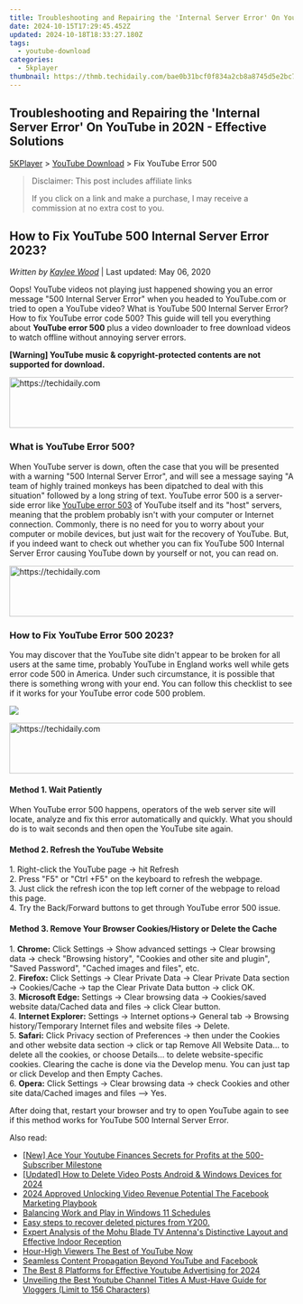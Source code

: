```yaml
---
title: Troubleshooting and Repairing the 'Internal Server Error' On YouTube in 202N - Effective Solutions
date: 2024-10-15T17:29:45.452Z
updated: 2024-10-18T18:33:27.180Z
tags:
  - youtube-download
categories:
  - 5kplayer
thumbnail: https://thmb.techidaily.com/bae0b31bcf0f834a2cb8a8745d5e2bc7c01fc184bad894f3a2d80e9f7aedc125.jpg
---
```


## Troubleshooting and Repairing the 'Internal Server Error' On YouTube in 202N - Effective Solutions

[5KPlayer](https://tools.techidaily.com/5kplayer/products/) \> [YouTube Download](https://tools.techidaily.com/5kplayer/youtube-download/) \> Fix YouTube Error 500

>  Disclaimer: This post includes affiliate links
>
>  If you click on a link and make a purchase, I may receive a commission at no extra cost to you.
>

## How to Fix YouTube 500 Internal Server Error 2023?

 _Written by [Kaylee Wood](https://www.quora.com/profile/Amanda-Hu-21)_ | Last updated: May 06, 2020 

Oops! YouTube videos not playing just happened showing you an error message "500 Internal Server Error" when you headed to YouTube.com or tried to open a YouTube video? What is YouTube 500 Internal Server Error? How to fix YouTube error code 500? This guide will tell you everything about **YouTube error 500** plus a video downloader to free download videos to watch offline without annoying server errors. 

**\[Warning\] YouTube music & copyright-protected contents are not supported for download.**

<!-- affiliate ads begin -->
<a href="https://appsumo.8odi.net/c/5597632/2111964/7443" target="_top" id="2111964">
  <img src="//a.impactradius-go.com/display-ad/7443-2111964" border="0" alt="https://techidaily.com" width="728" height="90"/>
</a>
<img height="0" width="0" src="https://appsumo.8odi.net/i/5597632/2111964/7443" style="position:absolute;visibility:hidden;" border="0" />
<!-- affiliate ads end -->

### What is YouTube Error 500?

When YouTube server is down, often the case that you will be presented with a warning "500 Internal Server Error", and will see a message saying "A team of highly trained monkeys has been dipatched to deal with this situation" followed by a long string of text. YouTube error 500 is a server-side error like [YouTube error 503](https://tools.techidaily.com/5kplayer/youtube-download/) of YouTube itself and its "host" servers, meaning that the problem probably isn't with your computer or Internet connection. Commonly, there is no need for you to worry about your computer or mobile devices, but just wait for the recovery of YouTube. But, if you indeed want to check out whether you can fix YouTube 500 Internal Server Error causing YouTube down by yourself or not, you can read on.

<!-- affiliate ads begin -->
<a href="https://appsumo.8odi.net/c/5597632/2082526/7443" target="_top" id="2082526">
  <img src="//a.impactradius-go.com/display-ad/7443-2082526" border="0" alt="https://techidaily.com" width="728" height="90"/>
</a>
<img height="0" width="0" src="https://appsumo.8odi.net/i/5597632/2082526/7443" style="position:absolute;visibility:hidden;" border="0" />
<!-- affiliate ads end -->

### How to Fix YouTube Error 500 2023?

You may discover that the YouTube site didn't appear to be broken for all users at the same time, probably YouTube in England works well while gets error code 500 in America. Under such circumstance, it is possible that there is something wrong with your end. You can follow this checklist to see if it works for your YouTube error code 500 problem.

![](https://www.5kplayer.com/youtube-download/img/youtube-error-500.jpg) 

<!-- affiliate ads begin -->
<a href="https://aligracehair.sjv.io/c/5597632/1880960/19272" target="_top" id="1880960">
  <img src="//a.impactradius-go.com/display-ad/19272-1880960" border="0" alt="https://techidaily.com" width="728" height="90"/>
</a>
<img height="0" width="0" src="https://aligracehair.sjv.io/i/5597632/1880960/19272" style="position:absolute;visibility:hidden;" border="0" />
<!-- affiliate ads end -->

#### **Method 1\. Wait Patiently**

When YouTube error 500 happens, operators of the web server site will locate, analyze and fix this error automatically and quickly. What you should do is to wait seconds and then open the YouTube site again.

#### **Method 2\. Refresh the YouTube Website**

1\. Right-click the YouTube page -> hit Refresh  
 2\. Press "F5" or "Ctrl +F5" on the keyboard to refresh the webpage.  
 3\. Just click the refresh icon the top left corner of the webpage to reload this page.  
 4\. Try the Back/Forward buttons to get through YouTube error 500 issue.

#### **Method 3\. Remove Your Browser Cookies/History or Delete the Cache**

1\. **Chrome:** Click Settings -> Show advanced settings -> Clear browsing data -> check "Browsing history", "Cookies and other site and plugin", "Saved Password", "Cached images and files", etc.  
 2\. **Firefox:** Click Settings -> Clear Private Data -> Clear Private Data section -> Cookies/Cache -> tap the Clear Private Data button -> click OK.  
 3\. **Microsoft Edge:** Settings -> Clear browsing data -> Cookies/saved website data/Cached data and files -> click Clear button.  
 4\. **Internet Explorer:** Settings -> Internet options-> General tab -> Browsing history/Temporary Internet files and website files -> Delete.  
 5\. **Safari:** Click Privacy section of Preferences -> then under the Cookies and other website data section -> click or tap Remove All Website Data… to delete all the cookies, or choose Details... to delete website-specific cookies. Clearing the cache is done via the Develop menu. You can just tap or click Develop and then Empty Caches.  
 6\. **Opera:** Click Settings -> Clear browsing data -> check Cookies and other site data/Cached images and files –> Yes.

After doing that, restart your browser and try to open YouTube again to see if this method works for YouTube 500 Internal Server Error.

<ins class="adsbygoogle"
     style="display:block"
     data-ad-format="autorelaxed"
     data-ad-client="ca-pub-7571918770474297"
     data-ad-slot="1223367746"></ins>

<ins class="adsbygoogle"
     style="display:block"
     data-ad-client="ca-pub-7571918770474297"
     data-ad-slot="8358498916"
     data-ad-format="auto"
     data-full-width-responsive="true"></ins>

<span class="atpl-alsoreadstyle">Also read:</span>
<div><ul>
<li><a href="https://youtube-video-recordings.techidaily.com/new-ace-your-youtube-finances-secrets-for-profits-at-the-500-subscriber-milestone/"><u>[New] Ace Your Youtube Finances Secrets for Profits at the 500-Subscriber Milestone</u></a></li>
<li><a href="https://facebook-clips.techidaily.com/updated-how-to-delete-video-posts-android-and-windows-devices-for-2024/"><u>[Updated] How to Delete Video Posts Android & Windows Devices for 2024</u></a></li>
<li><a href="https://facebook-videos.techidaily.com/2024-approved-unlocking-video-revenue-potential-the-facebook-marketing-playbook/"><u>2024 Approved Unlocking Video Revenue Potential The Facebook Marketing Playbook</u></a></li>
<li><a href="https://win11.techidaily.com/balancing-work-and-play-in-windows-11-schedules/"><u>Balancing Work and Play in Windows 11 Schedules</u></a></li>
<li><a href="https://phone-solutions.techidaily.com/easy-steps-to-recover-deleted-pictures-from-y200-by-fonelab-android-recover-pictures/"><u>Easy steps to recover deleted pictures from Y200.</u></a></li>
<li><a href="https://buynow-marvelous.techidaily.com/expert-analysis-of-the-mohu-blade-tv-antennas-distinctive-layout-and-effective-indoor-reception/"><u>Expert Analysis of the Mohu Blade TV Antenna's Distinctive Layout and Effective Indoor Reception</u></a></li>
<li><a href="https://youtube-video-recordings.techidaily.com/hour-high-viewers-the-best-of-youtube-now/"><u>Hour-High Viewers The Best of YouTube Now</u></a></li>
<li><a href="https://youtube-video-recordings.techidaily.com/seamless-content-propagation-beyond-youtube-and-facebook/"><u>Seamless Content Propagation Beyond YouTube and Facebook</u></a></li>
<li><a href="https://facebook-video-footage.techidaily.com/the-best-8-platforms-for-effective-youtube-advertising-for-2024/"><u>The Best 8 Platforms for Effective Youtube Advertising for 2024</u></a></li>
<li><a href="https://youtube-video-recordings.techidaily.com/unveiling-the-best-youtube-channel-titles-a-must-have-guide-for-vloggers-limit-to-156-characters/"><u>Unveiling the Best Youtube Channel Titles A Must-Have Guide for Vloggers (Limit to 156 Characters)</u></a></li>
</ul></div>


